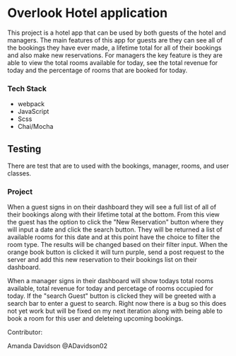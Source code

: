 # Overlook Hotel application
This project is a hotel app that can be used by both guests of the hotel and managers. The main features of this app for guests are  they can see all of the bookings they have ever made, a lifetime total for all of their bookings and also make new reservations. For managers the key feature is they are able to view the total rooms available for today, see the total revenue for today and the percentage of rooms that are booked for today.

### Tech Stack
* webpack
* JavaScript
* Scss
* Chai/Mocha

## Testing
There are test that are to used with the bookings, manager, rooms, and user classes. 

### Project
When a guest signs in on their dashboard they will see a full list of all of their bookings along with their lifetime total at the bottom. From this view the guest has the option to click the "New Reservation" button where they will input a date and click the search button. They will be returned a list of available rooms for this date and at this point have the choice to filter the room type.
The results will be changed based on their filter input. When the orange book button is clicked it will turn purple, send a post request to the server and 
add this new reservation to their bookings list on their dashboard. 

When a manager signs in their dashboard will show todays total rooms available, total revenue for today and percetage of rooms occupied for today. If the "search Guest" button is clicked they will be greeted with a search bar to enter a guest to search. Right now there is a bug so this does not yet work but will be fixed on my next iteration along with being able to book a room for this user and deleteing upcoming bookings. 

Contributor:

Amanda Davidson 
@ADavidson02
